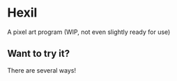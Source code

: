 # Hexil
A pixel art program (WIP, not even slightly ready for use)

## Want to try it? 
There are several ways!

